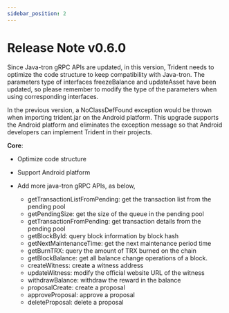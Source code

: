 ```yaml
---
sidebar_position: 2
---
```


# Release Note v0.6.0


Since Java-tron gRPC APIs are updated, in this version, Trident needs to optimize the code structure to keep compatibility with Java-tron. The parameters type of interfaces freezeBalance and updateAsset have been updated, so please remember to modify the type of the parameters when using corresponding interfaces. 

In the previous version, a NoClassDefFound exception would be thrown when importing trident.jar on the Android platform. This upgrade supports the Android platform and eliminates the exception message so that Android developers can implement Trident in their projects.

**Core**:

- Optimize code structure
- Support Android platform
- Add more java-tron gRPC APIs, as below,

  - getTransactionListFromPending: get the transaction list from the pending pool
  - getPendingSize: get the size of the queue in the pending pool
  - getTransactionFromPending: get transaction details from the pending pool
  - getBlockById: query block information by block hash
  - getNextMaintenanceTime: get the next maintenance period time
  - getBurnTRX: query the amount of TRX burned on the chain
  - getBlockBalance: get all balance change operations of a block.
  - createWitness: create a witness address
  - updateWitness: modify the official website URL of the witness
  - withdrawBalance: withdraw the reward in the balance
  - proposalCreate: create a proposal
  - approveProposal: approve a proposal
  - deleteProposal: delete a proposal